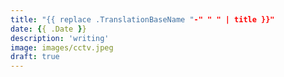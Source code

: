 ```yaml
---
title: "{{ replace .TranslationBaseName "-" " " | title }}"
date: {{ .Date }}
description: 'writing'
image: images/cctv.jpeg
draft: true
---
```

